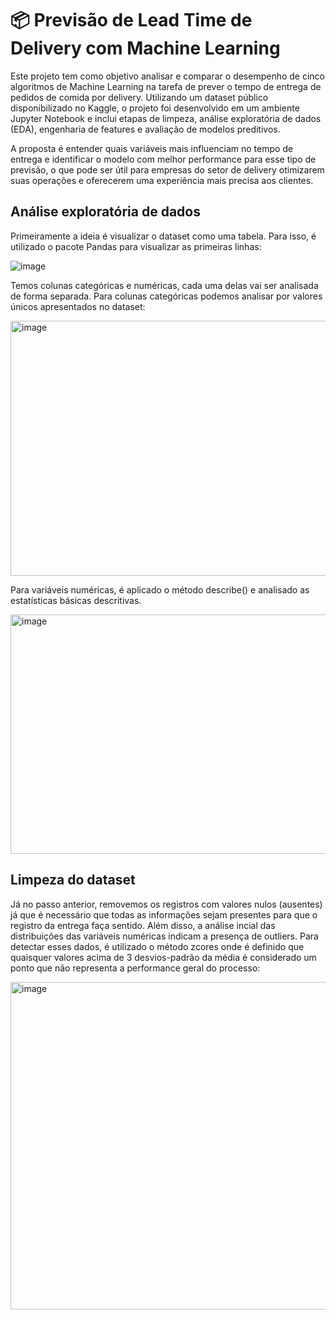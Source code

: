# 📦 Previsão de Lead Time de Delivery com Machine Learning

Este projeto tem como objetivo analisar e comparar o desempenho de cinco algoritmos de Machine Learning na tarefa de prever o tempo de entrega de pedidos de comida por delivery. Utilizando um dataset público disponibilizado no Kaggle, o projeto foi desenvolvido em um ambiente Jupyter Notebook e inclui etapas de limpeza, análise exploratória de dados (EDA), engenharia de features e avaliação de modelos preditivos.

A proposta é entender quais variáveis mais influenciam no tempo de entrega e identificar o modelo com melhor performance para esse tipo de previsão, o que pode ser útil para empresas do setor de delivery otimizarem suas operações e oferecerem uma experiência mais precisa aos clientes.


## Análise exploratória de dados

Primeiramente a ideia é visualizar o dataset como uma tabela. Para isso, é utilizado o pacote Pandas para visualizar as primeiras linhas:

![image](https://github.com/user-attachments/assets/90d5988b-196d-4e5d-84c7-3e5e803bb3b4)


Temos colunas categóricas e numéricas, cada uma delas vai ser analisada de forma separada. Para colunas categóricas podemos analisar por valores únicos apresentados no dataset:

<img width="1300" height="408" alt="image" src="https://github.com/user-attachments/assets/b885e6da-e3ca-4dc6-9b54-80eec97b3523" />

Para variáveis numéricas, é aplicado o método describe() e analisado as estatísticas básicas descritivas.

<img width="1295" height="383" alt="image" src="https://github.com/user-attachments/assets/b4f0d498-9e0b-4ef3-b79d-51051d0bf4e8" />

## Limpeza do dataset

Já no passo anterior, removemos os registros com valores nulos (ausentes) já que é necessário que todas as informações sejam presentes para que o registro da entrega faça sentido. Além disso, a análise incial das distribuições das variáveis numéricas indicam a presença de outliers. 
Para detectar esses dados, é utilizado o método zcores onde é definido que quaisquer valores acima de 3 desvios-padrão da média é considerado um ponto que não representa a performance geral do processo:

<img width="1302" height="524" alt="image" src="https://github.com/user-attachments/assets/252b960a-bd58-42bf-8474-149b62387ca4" />











